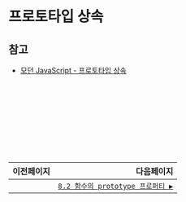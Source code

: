 # 프로토타입 상속

## 참고   
- [모던 JavaScript - 프로토타입 상속](https://ko.javascript.info/prototype-inheritance)

　   
　   
　   
　 


　   
---   
|이전페이지|다음페이지|
|:---|---:|
||[`8.2 함수의 prototype 프로퍼티 ▶`](./8.2_function-prototype.md)|